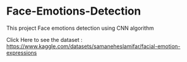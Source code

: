 # Face-Emotions-Detection

This project Face emotions detection using CNN algorithm 

Click Here to see the dataset : https://www.kaggle.com/datasets/samaneheslamifar/facial-emotion-expressions
